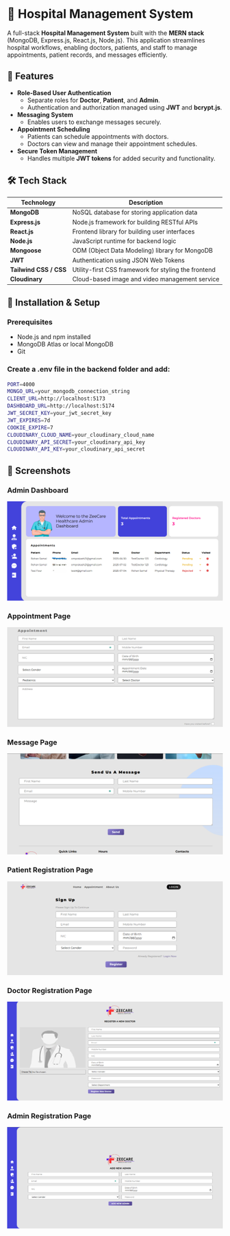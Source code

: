 # 🏥 Hospital Management System

A full-stack **Hospital Management System** built with the **MERN stack** (MongoDB, Express.js, React.js, Node.js). This application streamlines hospital workflows, enabling doctors, patients, and staff to manage appointments, patient records, and messages efficiently. 

## 🚀 Features 
- **Role-Based User Authentication**  
  - Separate roles for **Doctor**, **Patient**, and **Admin**.  
  - Authentication and authorization managed using **JWT** and **bcrypt.js**.  
- **Messaging System**  
  - Enables users to exchange messages securely.  
- **Appointment Scheduling**  
  - Patients can schedule appointments with doctors.  
  - Doctors can view and manage their appointment schedules.  
- **Secure Token Management**  
  - Handles multiple **JWT tokens** for added security and functionality.  

## 🛠️ Tech Stack

| Technology             | Description                                           |
|------------------------|-------------------------------------------------------|
| **MongoDB**            | NoSQL database for storing application data          |
| **Express.js**         | Node.js framework for building RESTful APIs          |
| **React.js**           | Frontend library for building user interfaces        |
| **Node.js**            | JavaScript runtime for backend logic                 |
| **Mongoose**           | ODM (Object Data Modeling) library for MongoDB       |
| **JWT**                | Authentication using JSON Web Tokens                 |
| **Tailwind CSS / CSS** | Utility-first CSS framework for styling the frontend |
| **Cloudinary**         | Cloud-based image and video management service       | 

## 🔧 Installation & Setup

### Prerequisites

- Node.js and npm installed
- MongoDB Atlas or local MongoDB
- Git

### Create a .env file in the backend folder and add:

```bash
PORT=4000
MONGO_URL=your_mongodb_connection_string
CLIENT_URL=http://localhost:5173
DASHBOARD_URL=http://localhost:5174
JWT_SECRET_KEY=your_jwt_secret_key
JWT_EXPIRES=7d
COOKIE_EXPIRE=7
CLOUDINARY_CLOUD_NAME=your_cloudinary_cloud_name
CLOUDINARY_API_SECRET=your_cloudinary_api_key
CLOUDINARY_API_KEY=your_cloudinary_api_secret
```
## 📸 Screenshots

### Admin Dashboard

![Admin Dashboard](Screenshots/adminDashboard.png)

### Appointment Page

![Appointment Page](Screenshots/appointment.png)

### Message Page

![Message Page](Screenshots/message.png)

### Patient Registration Page

![Patient Registration Page](Screenshots/register.png)

### Doctor Registration Page

![Doctor Registration Page](Screenshots/addDoctor.png)

### Admin Registration Page

![Admin Registration Page](Screenshots/addAdmin.png)
